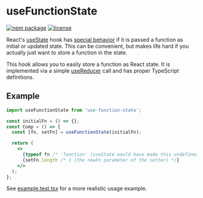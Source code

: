 # useFunctionState

[![npm package](https://img.shields.io/npm/v/use-function-state.svg?style=flat-square)](https://www.npmjs.com/package/use-function-state)
[![license](https://img.shields.io/github/license/jeysal/use-function-state.svg?style=flat-square)](https://github.com/jeysal/use-function-state/blob/master/LICENSE)

React's [useState](https://reactjs.org/docs/hooks-reference.html#usestate) hook has [special behavior](https://reactjs.org/docs/hooks-reference.html#functional-updates) if it is passed a function as initial or updated state. This can be convenient, but makes life hard if you actually just want to store a function in the state.

This hook allows you to easily store a function as React state. It is implemented via a simple [useReducer](https://reactjs.org/docs/hooks-reference.html#usereducer) call and has proper TypeScript definitions.

## Example

```jsx
import useFunctionState from 'use-function-state';

const initialFn = () => {};
const Comp = () => {
  const [fn, setFn] = useFunctionState(initialFn);

  return (
    <>
      {typeof fn /* 'function' (useState would have made this undefined) */}
      {setFn.length /* 1 (the newFn parameter of the setter) */}
    </>
  );
};
```

See [example.test.tsx](test/example.test.tsx) for a more realistic usage example.
